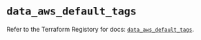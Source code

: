 # `data_aws_default_tags`

Refer to the Terraform Registory for docs: [`data_aws_default_tags`](https://registry.terraform.io/providers/hashicorp/aws/3.76.1/docs/data-sources/default_tags).
